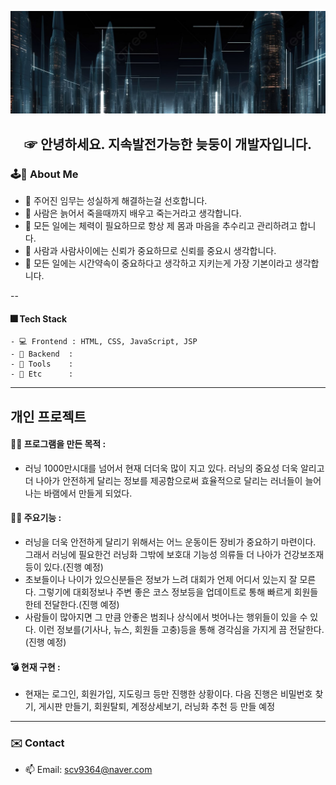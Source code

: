 ![이미지네임](https://github.com/KIMBANSEOK92/KIMBANSEOK92/blob/main/img/%EB%AF%B8%EB%9E%98.jpg)

<h2 align="center"> ☞ 안녕하세요. 지속발전가능한 늦둥이 개발자입니다.
  
### 🕹🎰 About Me
- 🎈 주어진 임무는 성실하게 해결하는걸 선호합니다.
- 🎃 사람은 늙어서 죽을때까지 배우고 죽는거라고 생각합니다.
- 🥽 모든 일에는 체력이 필요하므로 항상 제 몸과 마음을 추수리고 관리하려고 합니다.
- 🎏 사람과 사람사이에는 신뢰가 중요하므로 신뢰를 중요시 생각합니다.
- 👟 모든 일에는 시간약속이 중요하다고 생각하고 지키는게 가장 기본이라고 생각합니다.

--
#### 🎆 Tech Stack
```ing
- 💻 Frontend : HTML, CSS, JavaScript, JSP
- 🔏 Backend  :
- 🏅 Tools    :
- 🎒 Etc      :
```
---

## 개인 프로젝트
#### 🙆‍♀️ 프로그램을 만든 목적 : 
- 러닝 1000만시대를 넘어서 현재 더더욱 많이 지고 있다. 러닝의 중요성 더욱 알리고 더 나아가 안전하게 달리는 정보를 제공함으로써 효율적으로 달리는 러너들이 늘어나는 바램에서 만들게 되었다.
#### 💁‍♂️ 주요기능 :
- 러닝을 더욱 안전하게 달리기 위해서는 어느 운동이든 장비가 중요하기 마련이다. 그래서 러닝에 필요한건 러닝화 그밖에 보호대 기능성 의류들 더 나아가 건강보조재 등이 있다.(진행 예정)
- 초보들이나 나이가 있으신분들은 정보가 느려 대회가 언제 어디서 있는지 잘 모른다. 그렇기에 대회정보나 주변 좋은 코스 정보등을 업데이트로 통해 빠르게 회원들한테 전달한다.(진행 예정)
- 사람들이 많아지면 그 만큼 안좋은 범죄나 상식에서 벗어나는 행위들이 있을 수 있다. 이런 정보를(기사나, 뉴스, 회원들 고충)등을 통해 경각심을 가지게 끔 전달한다.(진행 예정)
#### 💣 현재 구현 : 
- 현재는 로그인, 회원가입, 지도링크 등만 진행한 상황이다. 다음 진행은 비밀번호 찾기, 게시판 만들기, 회원탈퇴, 계정상세보기, 러닝화 추천 등 만들 예정

---

  ### ✉️ Contact
- 📫 Email: scv9364@naver.com  





